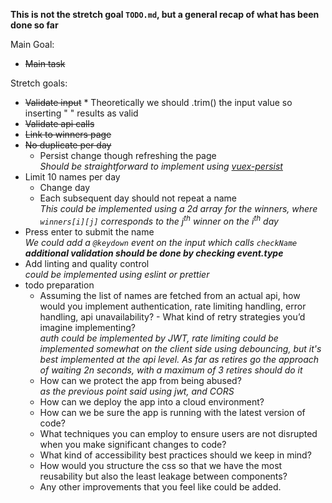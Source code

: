 **This is not the stretch goal `TODO.md`, but a general recap of what has been done so far**

Main Goal:

- ~~Main task~~

Stretch goals:
- ~~Validate input~~ * Theoretically we should .trim() the input value so inserting "  " results as valid
- ~~Validate api calls~~
- ~~Link to winners page~~
- ~~No duplicate per day~~
  - Persist change though refreshing the page  
  _Should be straightforward to implement using [vuex-persist](https://github.com/championswimmer/vuex-persist)_
- Limit 10 names per day 
  - Change day
  - Each subsequent day should not repeat a name  
  _This could be implemented using a 2d array for the winners, where `winners[i][j]` corresponds to the j<sup>th</sup> winner on the i<sup>th</sup> day_
- Press enter to submit the name  
  _We could add a `@keydown` event on the input which calls `checkName` **additional validation should be done by checking event.type**_
- Add linting and quality control  
  _could be implemented using eslint or prettier_
- todo preparation
  * Assuming the list of names are fetched from an actual api, how would you implement authentication, rate limiting handling, error handling, api unavailability? - What kind of retry strategies you’d imagine implementing?  
  _auth could be implemented by JWT, rate limiting could be implemented somewhat on the client side using debouncing, but it's best implemented at the api level. As far as retires go the approach of waiting 2n seconds, with a maximum of 3 retires should do it_
  * How can we protect the app from being abused?  
  _as the previous point said using jwt, and CORS_
  * How can we deploy the app into a cloud environment?
  * How can we be sure the app is running with the latest version of code?
  * What techniques you can employ to ensure users are not disrupted when you make significant changes to code?
  * What kind of accessibility best practices should we keep in mind?
  * How would you structure the css so that we have the most reusability but also the least leakage between components?
  * Any other improvements that you feel like could be added.